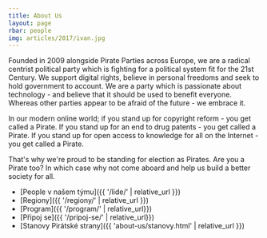 ```yaml
---
title: About Us
layout: page
rbar: people
img: articles/2017/ivan.jpg
---
```


Founded in 2009 alongside Pirate Parties across Europe, we are a radical centrist political party which is fighting for a political system fit for the 21st Century. We support digital rights, believe in personal freedoms and seek to hold government to account. We are a party which is passionate about technology - and believe that it should be used to benefit everyone. Whereas other parties appear to be afraid of the future - we embrace it.

In our modern online world; if you stand up for copyright reform - you get called a Pirate. If you stand up for an end to drug patents - you get called a Pirate. If you stand up for open access to knowledge for all on the Internet - you get called a Pirate.

That's why we're proud to be standing for election as Pirates. Are you a Pirate too? In which case why not come aboard and help us build a better society for all.

* [People v našem týmu]({{ '/lide/' | relative_url }})
* [Regiony]({{ '/regiony/' | relative_url }})
* [Program]({{ '/program/' | relative_url}})
* [Připoj se]({{ '/pripoj-se/' | relative_url}})
* [Stanovy Pirátské strany]({{ 'about-us/stanovy.html' | relative_url }})
